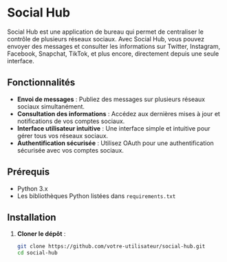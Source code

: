 # Social Hub

Social Hub est une application de bureau qui permet de centraliser le contrôle de plusieurs réseaux sociaux. Avec Social Hub, 
vous pouvez envoyer des messages et consulter les informations sur Twitter, Instagram, Facebook, Snapchat, TikTok, et plus encore, 
directement depuis une seule interface.

## Fonctionnalités

- **Envoi de messages** : Publiez des messages sur plusieurs réseaux sociaux simultanément.
- **Consultation des informations** : Accédez aux dernières mises à jour et notifications de vos comptes sociaux.
- **Interface utilisateur intuitive** : Une interface simple et intuitive pour gérer tous vos réseaux sociaux.
- **Authentification sécurisée** : Utilisez OAuth pour une authentification sécurisée avec vos comptes sociaux.

## Prérequis

- Python 3.x
- Les bibliothèques Python listées dans `requirements.txt`

## Installation

1. **Cloner le dépôt** :
   ```bash
   git clone https://github.com/votre-utilisateur/social-hub.git
   cd social-hub
